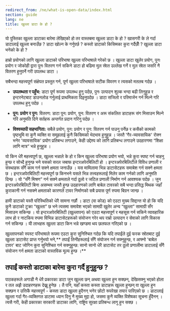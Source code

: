 ```yaml
---
redirect_from: /ne/what-is-open-data/index.html
section: guide
lang: ne
title: खुल्ला डाटा के हो ?
---
```


यो पुस्तिका खुल्ला डाटाका बारेमा लेखिएको हो तर वास्तबमा खुल्ला डाटा के हो ? खासगरी के ले गर्दा डाटालाई खुल्ला बनाउँछ ? डाटा खोल्न के गर्नुपर्छ ? कस्तो डाटाको किसिमका कुरा गर्दैछौँ ? खुल्ला डाटा भनेको के हो ?
 
हाम्रो प्रयोगको लागि खुल्ला डाटाको परिभाषा खुल्ला परिभाषाले गरेको छ । खुल्ला डाटा खुलेर प्रयोग, पुनः प्रयोग र जोकोही द्वारा पुनः वितरण गर्न सकिने डाटा हो बढिमा मुल  स्रेात उल्लेख गर्ने र मुल स्रेात जसरि नै वितरण हुनुपर्ने गरी उपलब्ध डाटा ।
 
सबैभन्दा महत्त्वपूर्ण संक्षेपत प्रस्तुत गर्न, पूर्ण खुल्ला परिभाषाले सटीक विवरण र त्यसको मतलब गर्दछ ।
 
- **उपलब्धता र पहुँच:** डाटा पूर्ण रूपमा उपलब्ध हुनु पर्दछ, पुनः उत्पादन शुल्क भन्दा बढी लिनुहुन्न र इन्टरनेटबाट डाउनलोड गर्नुलाई प्राथमिकता दिइनुपर्दछ । डाटा सजिलो र परिमार्जन गर्न मिल्ने गरि उपलब्ध हुनु पर्दछ ।
 
- **पुन: प्रयोग  र पुन:** वितरण: डाटा पुन: प्रयोग, पुन: वितरण र अरू संकलित डाटाहरू संग मिसाउन मिल्ने गरि अनुमति दिने सर्तहरू अन्तर्गत प्रदान गरिनु पर्दछ ।
 
 - **विश्वव्यापी सहभागिता:** सबैले प्रयोग, पुन: प्रयोग र पुन: वितरण गर्न पाउनु पर्नेछ र कसैको कामको पृष्ठभूमि वा कुनै व्यक्ति वा समूहलाई कुनै किसिमको भेदभाव हुनुहुन्न । जस्तै 'गैर-व्यावसायिक' रोक्न भनेर 'व्यावसायिक' प्रयोग प्रतिबन्ध लगाउने, केही  उद्देश्य को लागि प्रतिबन्ध लगाउने उदहारणमा “शिक्षा लागि मात्र“ भन्ने हुनुहुन्न ।
 
यो किन धेरै महत्त्वपूर्ण छ, खुल्ला भन्नाले के हो र किन खुल्ला परिभाषा प्रयोग भयो, भन्ने कुरा स्पष्ट गर्न चाहनु हुन्छ र सोच्दै हुनुन्छ भने यसको सरल जबाफ इन्टरअपेरबिलिटी हो । इन्टरअपेरबिलिटीले विविध प्रणाली र संस्थाहरू सँगै काम गर्न सक्ने क्षमता जनाउँछ । यस मामिलामा भिन्न डाटासेटहरू समाबेश गर्न सक्ने क्षमता छ । इन्टरअपेरबिलिटी महत्त्वपूर्ण छ किनभने यसले भिन्न तत्त्वहरूलाई मिलेर काम गर्नको लागि अनुमति दिन्छ । यो “सँगै मिश्रण” गर्न सक्ने क्षमताले गर्दा ठूलो र जटिल प्रणाली निर्माण गर्न आवश्यक पर्दछ । जुन इन्टरअपेरबिलिटी बिना असम्भव जस्तै हुन्छ उदहारणको लागि बाबेल टावरको सबै भन्दा प्रसिद्ध मिथक जहाँ कुराकानी गर्न नसक्ने क्षमताको कारणले टावर निर्माणको सबै प्रयास पूर्ण रुपमा बिग्रन जान्छ ।
 
हामी डाटाको यस्तै परिस्थितिको धेरै सामना गर्छौ । डाटा (वा कोड) को एउटा मुख्य सिद्दान्त यो हो कि यदि कुनै डाटाको टुक्रा “खुल्ला” छ भने त्यसमा समावेश भएको सामग्री खुलेर अन्य “खुल्ला” सामाग्री सँग मिसाउन सकिन्छ । यो इन्टरअपेरबिलिटी (खुल्लापन) को एउटा महत्त्वपूर्ण र महसूस गर्न सकिने व्यावहारिक लाभ हो र नाटकिय रुपमा विभिन्न डाटासेटहरूको संयोजन गरेर थप राम्रो उत्पादन र सेवाको लागि विकास गर्न सकिन्छ । यी लाभहरू खुल्ला डाटा किन भन्ने खण्डमा थप छलफल गरिएको छ ।
 
खुल्लापनको स्पस्ट परिभाषाले रूपमा एउटा कुरा सुनिश्चित गर्दछ कि यदि तपाईंले दुई फरक स्रोतबाट दुई खुल्ला डाटासेट प्राप्त गर्नुभयो भने,** तपाईं तिनीहरूलाई सँगै संयोजन गर्न सक्नुहुन्छ, र आफ्नो 'बाबेल टावर' बाट जोगिन कुरा सुनिश्चित गर्न सक्नुहुन्छ: सानो सानो धेरै डाटासेट तर ठूलो प्रणालीमा डाटालाई सँगै संयोजन गर्न क्षमता डाटाको वास्तविक मूल्य हुन्छ ।**
 
## तपाईं कस्तो डाटाका बारेमा कुरा गर्दै हुनुहुन्छ ?
पाठकहरूले अगाडी नै धेरै प्रकारका डाटा जुन खुल्ला छन् अथवा खुल्ला हुन सक्छन्, देखिसक्नु भएको होला र तल अझै उदाहरणहरू देख्नु हुनेछ । तै पनि, यहाँ कस्ता कस्ता डाटाहरू खुल्ला हुन्छन् वा खुल्ला हुन सक्छन र उत्तिकै महत्त्वपूर्ण - कस्ता डाटा खुल्ला हुदैनन् भनेर छोटो रूपरेखा तयार पारिएको छ । डाटालाई खुल्ला गर्दा गैर-व्यक्तिगत डाटामा ध्यान दिनु नै मुख्य मुद्दा हो, जसमा कुनै व्यक्ति विशेषका सूचना हुँदैनन् । त्यसै गरी, केही प्रकारका सरकारी डाटाका लागि, राष्ट्रिय सुरक्षा प्रतिबन्ध लागु हुन सक्छ ।
